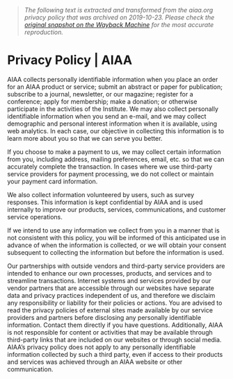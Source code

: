 > *The following text is extracted and transformed from the aiaa.org privacy policy that was archived on 2019-10-23. Please check the [original snapshot on the Wayback Machine](https://web.archive.org/web/20191023170941id_/https%3A//www.aiaa.org/privacy) for the most accurate reproduction.*

# Privacy Policy | AIAA

AIAA collects personally identifiable information when you place an order for an AIAA product or service; submit an abstract or paper for publication; subscribe to a journal, newsletter, or our magazine; register for a conference; apply for membership; make a donation; or otherwise participate in the activities of the Institute. We may also collect personally identifiable information when you send an e-mail, and we may collect demographic and personal interest information when it is available, using web analytics. In each case, our objective in collecting this information is to learn more about you so that we can serve you better. 

If you choose to make a payment to us, we may collect certain information from you, including address, mailing preferences, email, etc. so that we can accurately complete the transaction. In cases where we use third-party service providers for payment processing, we do not collect or maintain your payment card information.

We also collect information volunteered by users, such as survey responses. This information is kept confidential by AIAA and is used internally to improve our products, services, communications, and customer service operations.

If we intend to use any information we collect from you in a manner that is not consistent with this policy, you will be informed of this anticipated use in advance of when the information is collected, or we will obtain your consent subsequent to collecting the information but before the information is used. 

Our partnerships with outside vendors and third-party service providers are intended to enhance our own processes, products, and services and to streamline transactions. Internet systems and services provided by our vendor partners that are accessible through our websites have separate data and privacy practices independent of us, and therefore we disclaim any responsibility or liability for their policies or actions. You are advised to read the privacy policies of external sites made available by our service providers and partners before disclosing any personally identifiable information. Contact them directly if you have questions. Additionally, AIAA is not responsible for content or activities that may be available through third-party links that are included on our websites or through social media. AIAA’s privacy policy does not apply to any personally identifiable information collected by such a third party, even if access to their products and services was achieved through an AIAA website or other communication.
